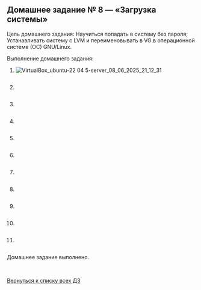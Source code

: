 ## Домашнее задание № 8 — «Загрузка системы»

Цель домашнего задания: Научиться попадать в систему без пароля; Устанавливать систему с LVM и переименовывать в VG в операционной системе (ОС) GNU/Linux.

Выполнение домашнего задания:

1) ![VirtualBox_ubuntu-22 04 5-server_08_06_2025_21_12_31](https://github.com/user-attachments/assets/d95a08b5-8988-40b0-b342-77da67e611d5)


```console
```

2) 

```console
```

3) 

```console
```

4) 

```console
```

5) 

```console
```

6) 

```console
```

7) 

```console
```

8) 

```console

```

9) 

```console
```

10) 

```console
```

11) 

```console

```

Домашнее задание выполнено.

<br/>

[Вернуться к списку всех ДЗ](../README.md)
